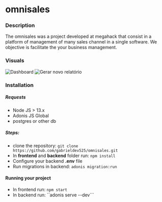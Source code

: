 # omnisales

### Description
The omnisales was a project developed at megahack that consist in a platform of management of many sales channel in a single software. We objective is facilitate the your business management.

### Visuals
![Dashboard](https://user-images.githubusercontent.com/16567734/86546444-5338d380-bf0b-11ea-9d63-a990ca98f837.png)
![Gerar novo relatório](https://user-images.githubusercontent.com/16567734/86546455-6055c280-bf0b-11ea-8c43-4bdc4b3dcde1.png)

### Installation
##### Requests
- Node JS > 13.x
- Adonis JS Global
- postgres or other db

##### Steps:
- clone the repository: ```git clone https://github.com/gabrieldev525/omnisales.git```
- In **frontend** and **backend** folder run:
```npm install```
- Configure your backend **.env** file
- Run migrations in backend: ```adonis migration:run```


#### Running your project
- In frontend run: ```npm start``` 
- In backend run: ``adonis serve --dev```
